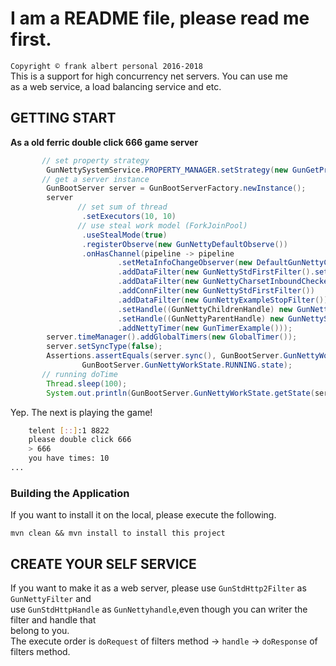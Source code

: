 # I am a README file, please read me first.
`Copyright © frank albert personal 2016-2018`  
This is a support for high concurrency net servers. You can use me  
as a web service, a load balancing service and etc.  

## GETTING START
**As a old ferric double click 666 game server**
```Java
       // set property strategy
        GunNettySystemService.PROPERTY_MANAGER.setStrategy(new GunGetPropertyFromBaseFile());
       // get a server instance 
        GunBootServer server = GunBootServerFactory.newInstance();
        server
               // set sum of thread          
                .setExecutors(10, 10)
               // use steal work model (ForkJoinPool)
                .useStealMode(true)
                .registerObserve(new GunNettyDefaultObserve())
                .onHasChannel(pipeline -> pipeline
                        .setMetaInfoChangeObserver(new DefaultGunNettyChildrenPipelineChangedObserve())
                        .addDataFilter(new GunNettyStdFirstFilter().setObserve(null))
                        .addDataFilter(new GunNettyCharsetInboundChecker())
                        .addConnFilter(new GunNettyStdFirstFilter())
                        .addDataFilter(new GunNettyExampleStopFilter())
                        .setHandle((GunNettyChildrenHandle) new GunNettyStringHandle())
                        .setHandle((GunNettyParentHandle) new GunNettyStringHandle())
                        .addNettyTimer(new GunTimerExample()));
        server.timeManager().addGlobalTimers(new GlobalTimer());
        server.setSyncType(false);
        Assertions.assertEquals(server.sync(), GunBootServer.GunNettyWorkState.ASYNC.state |
                GunBootServer.GunNettyWorkState.RUNNING.state);
       // running doTime
        Thread.sleep(100);
        System.out.println(GunBootServer.GunNettyWorkState.getState(server.stop()));
 ```
Yep. The next is playing the game!
```bash
    telent [::]:1 8822
    please double click 666
    > 666
    you have times: 10
...
```
### Building the Application
If you want to install it on the local, please execute the following.
```shell script
mvn clean && mvn install to install this project
```
## CREATE YOUR SELF SERVICE
If you want to make it as a web server, please use `GunStdHttp2Filter` as `GunNettyFilter` and  
use `GunStdHttpHandle` as `GunNettyhandle`,even though you can writer the filter and handle that   
belong to you.    
The execute order is `doRequest` of filters method -> `handle` -> `doResponse` of filters method.
 
 
